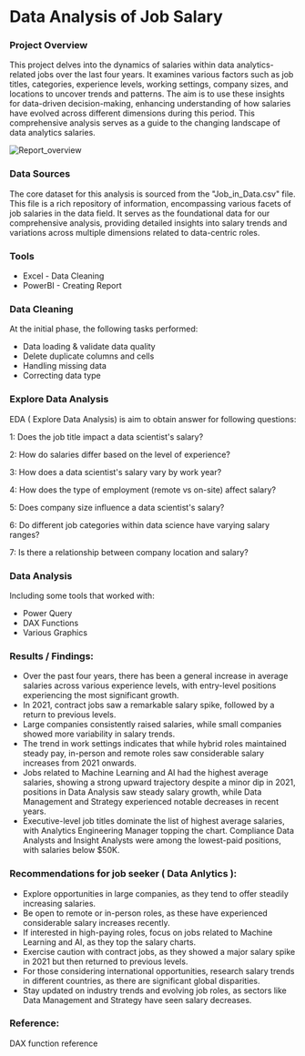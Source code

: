 # Data Analysis of Job Salary 

### Project Overview
 This project delves into the dynamics of salaries within data analytics-related jobs over the last four years. It examines various factors such as job titles, categories, experience levels, working settings, company sizes, and locations to uncover trends and patterns. The aim is to use these insights for data-driven decision-making, enhancing understanding of how salaries have evolved across different dimensions during this period. This comprehensive analysis serves as a guide to the changing landscape of data analytics salaries.

 ![Report_overview](https://github.com/WeiWanger/PowerBI_Project-Job_Salary_of_Data_Analytics/assets/94071380/d68ee4de-45c4-4a19-8351-5833758cf4b3)


 ### Data Sources
The core dataset for this analysis is sourced from the "Job_in_Data.csv" file. This file is a rich repository of information, encompassing various facets of job salaries in the data field. It serves as the foundational data for our comprehensive analysis, providing detailed insights into salary trends and variations across multiple dimensions related to data-centric roles. 

### Tools

- Excel - Data Cleaning  
- PowerBI - Creating Report 


### Data Cleaning

At the initial phase, the following tasks performed: 
- Data loading & validate data quality 
- Delete duplicate columns and cells
- Handling missing data 
- Correcting data type 

### Explore Data Analysis

EDA ( Explore Data Analysis) is aim to obtain answer for following questions: 


1: Does the job title impact a data scientist's salary?  

2: How do salaries differ based on the level of experience?

3: How does a data scientist's salary vary by work year?

4: How does the type of employment (remote vs on-site) affect salary?

5: Does company size influence a data scientist's salary?

6: Do different job categories within data science have varying salary ranges?

7: Is there a relationship between company location and salary?


### Data Analysis

Including some tools that worked with:
- Power Query 
- DAX Functions
- Various Graphics 


### Results / Findings:

- Over the past four years, there has been a general increase in average salaries across various experience levels, with entry-level positions experiencing the most significant growth.
- In 2021, contract jobs saw a remarkable salary spike, followed by a return to previous levels.
- Large companies consistently raised salaries, while small companies showed more variability in salary trends.
- The trend in work settings indicates that while hybrid roles maintained steady pay, in-person and remote roles saw considerable salary increases from 2021 onwards.
- Jobs related to Machine Learning and AI had the highest average salaries, showing a strong upward trajectory despite a minor dip in 2021, positions in Data Analysis saw steady salary growth, while Data Management and Strategy experienced notable decreases in recent years.
- Executive-level job titles dominate the list of highest average salaries, with Analytics Engineering Manager topping the chart. Compliance Data Analysts and Insight Analysts were among the lowest-paid positions, with salaries below $50K.


### Recommendations for job seeker ( Data Anlytics ):
- Explore opportunities in large companies, as they tend to offer steadily increasing salaries.
- Be open to remote or in-person roles, as these have experienced considerable salary increases recently.
- If interested in high-paying roles, focus on jobs related to Machine Learning and AI, as they top the salary charts.
- Exercise caution with contract jobs, as they showed a major salary spike in 2021 but then returned to previous levels.
- For those considering international opportunities, research salary trends in different countries, as there are significant global disparities.
- Stay updated on industry trends and evolving job roles, as sectors like Data Management and Strategy have seen salary decreases.


### Reference:
 DAX function reference








